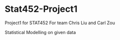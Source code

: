 # Stat452-Project1
Project1 for STAT452 For team Chris Liu and Carl Zou

Statistical Modelling on given data
